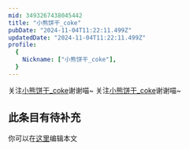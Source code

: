```yaml
---
mid: 3493267438045442
title: "小熊饼干_coke"
pubDate: "2024-11-04T11:22:11.499Z"
updatedDate: "2024-11-04T11:22:11.499Z"
profile:
  {
    Nickname: ["小熊饼干_coke"],
  }
---
```


关注[小熊饼干_coke](https://space.bilibili.com/3493267438045442)谢谢喵~ 关注[小熊饼干_coke](https://space.bilibili.com/3493267438045442)谢谢喵~

## 此条目有待补充
你可以在[这里](https://github.com/Yuhanawa/VTuber.ICU/edit/master/src/content/v/小熊饼干_coke/index.md)编辑本文
